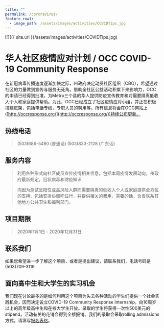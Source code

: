 ```yaml
---
title: ""
permalink: /coronavirus/
feature_row1:
  - image_path: /assets/images/activities/COVIDTips.jpg
---
```


![]({{ site.url }}/assets/images/activities/COVIDTips.jpg)

# 华人社区疫情应对计划 / OCC COVID-19 Community Response

在新冠病毒传播速度逐渐加快之际，州政府决定动员社区组织（CBO），希望通过社区的力量做到宣传与服务无死角。借助全社区公益活动积累下来影响力，OCC的申请已经得到批准，为Metro三个县的华人提供防疫宣传教育和对需要隔离低收入个人和家庭提供帮助。为此，OCC已经成立了社区疫情应对小组，并正在积极搭建框架，包括电话专线，专职人员的聘用等。所有信息将会在OCC网站上 ([http://occresponse.org/](http://occresponse.org/))持续公布更新。

## 热线电话

> (503)686-5490 (普通话)
> (503)833-2128 (广东话)

## 服务内容

> 利用各种形式向社区成员宣传疫情相关信息，包括本周疫情发展动向，州政府最新规定，冠状病毒和防疫知识

> 向因为测试呈阳性或高风险人群而需要隔离的低收入个人或家庭提供全方位的支持，包括安排协调吃住行，并提供相关的费用，需要的话，负责联系其他地方公共卫生和福利部门。

## 项目期限

> 2020年7月1日 - 2020年12月31日

## 联系我们

如果您希望进一步了解这个项目，或者是提出建议，请联系我们，电话号码是 (503)709-3119.

## 面向高中生和大学生的实习机会

我们现在讨论最多的是如何利用这个项目为失去各种活动的学生们提供一个社会实践机会，因而决定设立COVID-19 Community Response Internship，向16周岁以上的高年级高中生和在校大学生开放。录取的学生将获得一次性500美元的stipend，活动有关的花销会得到全额报销。我们的录取会采取rolling admissions方式。请填写[报名表格](https://docs.google.com/forms/d/e/1FAIpQLSfkQbyH2lc3voR0aCBaZae0ZcndOnwwR5iFYxThN3jxoJNJ6Q/viewform?usp=sf_link)。
